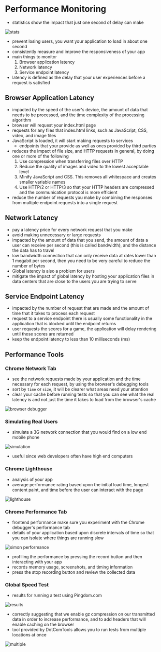 # Performance Monitoring
- statistics show the impact that just one second of delay can make

![stats](https://github.com/webprogramming260/.github/raw/main/profile/webFrameworks/performanceMonitoring/performanceLatencyImpact.jpg)
- prevent losing users, you want your application to load in about one second
- consistently measure and improve the responsiveness of your app
- main things to monitor
    1. Browser application latency
    2. Network latency
    3. Service endpoint latency
- latency is defined as the delay that your user experiences before a request is satisfied

## Browser Application Latency
- impacted by the speed of the user's device, the amount of data that needs to be processed, and the time complexity of the processing algorithm
- browser will request your index.html page
- requests for any files that index.html links, such as JavaScript, CSS, video, and image files
- JavaScript is loaded, it will start making requests to services
    - endpoints that your provide as well as ones provided by third parties
- reduces the impact of file size, and HTTP requests in general, by doing one or more of the following
    1. Use compression when transferring files over HTTP
    2. Reduce the quality of images and video to the lowest acceptable level
    3. Minify JavaScript and CSS. This removes all whitespace and creates smaller variable names
    4. Use HTTP/2 or HTTP/3 so that your HTTP headers are compressed and the communication protocol is more efficient
- reduce the number of requests you make by combining the responses from multiple endpoint requests into a single request

## Network Latency
- pay a latency price for every network request that you make
- avoid making unnecessary or large requests
- impacted by the amount of data that you send, the amount of data a user can receive per second (this is called bandwidth), and the distance the data has to travel
- low bandwidth connection that can only receive data at rates lower than 1 megabit per second, then you need to be very careful to reduce the number of bytes
- Global latency is also a problem for users
- mitigate the impact of global latency by hosting your application files in data centers that are close to the users you are trying to serve

## Service Endpoint Latency
- impacted by the number of request that are made and the amount of time that it takes to process each request
- request to a service endpoint there is usually some functionality in the application that is blocked until the endpoint returns
- user requests the scores for a game, the application will delay rendering until those scores are returned
- keep the endpoint latency to less than 10 milliseconds (ms)

## Performance Tools
### Chrome Network Tab
- see the network requests made by your application and the time necessary for each request, by using the browser's debugging tools
- sort by `time` or `size`, it will be clearer what areas need your attention
- clear your cache before running tests so that you can see what the real latency is and not just the time it takes to load from the browser's cache

![browser debugger](https://github.com/webprogramming260/.github/raw/main/profile/uxdesign/designPerformanceNetwork.jpg)

### Simulating Real Users
- simulate a 3G network connection that you would find on a low end mobile phone

![simulation](https://github.com/webprogramming260/.github/raw/main/profile/webFrameworks/performanceMonitoring/webFrameworksThrottleNetwork.jpg)
- useful since web developers often have high end computers

### Chrome Lighthouse
- analysis of your app
- average performance rating based upon the initial load time, longest content paint, and time before the user can interact with the page

![lighthouse](https://github.com/webprogramming260/.github/raw/main/profile/uxdesign/designPerformance.jpg)

### Chrome Performance Tab
- frontend performance make sure you experiment with the Chrome debugger's performance tab
- details of your application based upon discrete intervals of time so that you can isolate where things are running slow

![simon performance](https://github.com/webprogramming260/.github/raw/main/profile/webFrameworks/performanceMonitoring/webFrameworksChromePerformanceTab.jpg)
- profiling the performance by pressing the record button and then interacting with your app
- records memory usage, screenshots, and timing information
- press the stop recording button and review the collected data

### Global Speed Test
- results for running a test using Pingdom.com

![results](https://github.com/webprogramming260/.github/blob/main/profile/webFrameworks/performanceMonitoring/webFrameworksPingdom.jpg)
- correctly suggesting that we enable gz compression on our transmitted data in order to increase performance, and to add headers that will enable caching on the browser
- tool provided by DotComTools allows you to run tests from multiple locations at once

![multiple](https://github.com/webprogramming260/.github/blob/main/profile/webFrameworks/performanceMonitoring/webFrameworksDotComTools.jpg)